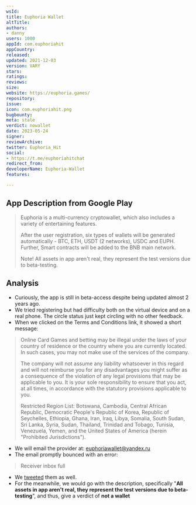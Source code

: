 ```yaml
---
wsId: 
title: Euphoria Wallet
altTitle: 
authors:
- danny 
users: 1000
appId: com.euphoriahit
appCountry: 
released: 
updated: 2021-12-03
version: VARY
stars: 
ratings: 
reviews: 
size: 
website: https://euphoria.games/
repository: 
issue: 
icon: com.euphoriahit.png
bugbounty: 
meta: stale
verdict: nowallet
date: 2023-05-24
signer: 
reviewArchive: 
twitter: Euphoria_Hit
social:
- https://t.me/euphoriahitchat 
redirect_from: 
developerName: Euphoria-Wallet
features: 

---
```


## App Description from Google Play 

> Euphoria is a multi-currency cryptowallet, which also includes a variety of entertaining features.
>
> After the user registration, six types of wallets will be generated automatically - BTC, ETH, USDT (2 networks), USDC and EUPH.
Further, Smart contracts will be added to the BNB main network.
>
> Note!
> All assets in app aren't real, they represent the test versions due to beta-testing.

## Analysis 

- Curiously, the app is still in beta-access despite being updated almost 2 years ago. 
- We tried registering but had difficulty both on the virtual device and on a real phone. The circle status just kept circling with no other feedback.
- When we clicked on the Terms and Conditions link, it showed a short message:

> Online Card Games and betting may be illegal under the laws of your country of residence or the country where you are currently located. In such cases, you may not make use of the services of the company. 
>
> The company will not assume any liability whatsoever in this regard and will not reimburse you for any disadvantages you might suffer as a consequence of the violation of any legal provisions that may be applicable to you. It is your sole responsibility to ensure that you act, at all times, in accordance with the statutory provisions applicable to you. 
>
> Restricted Region List: Botswana, Cambodia, Central African Republic, Democratic People's Republic of Korea, Republic of Seychelles, Ethiopia, Ghana, Iran, Iraq, Libya, Somalia, South Sudan, Sri Lanka, Syria, Sudan, Thailand, Trinidad and Tobago, Tunisia, Venezuela, Yemen, and the United States of America (herein "Prohibited Jurisdictions").

- We will email the provider at: euphoriawallet@yandex.ru
- The email promptly bounced with an error: 

> Receiver inbox full 

- We [tweeted](https://twitter.com/BitcoinWalletz/status/1661214829309198338) them as well.
- For the meanwhile, we would go with the description, specifically "**All assets in app aren't real, they represent the test versions due to beta-testing**", and thus, give a verdict of **not a wallet**